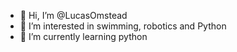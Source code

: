 - 👋 Hi, I’m @LucasOmstead
- 👀 I’m interested in swimming, robotics and Python
- 🌱 I’m currently learning python

<!---
LucasOmstead/LucasOmstead is a ✨ special ✨ repository because its `README.md` (this file) appears on your GitHub profile.
You can click the Preview link to take a look at your changes.
--->
